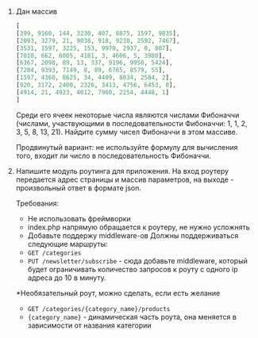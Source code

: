 1. Дан массив

   ```php
   [
   [399, 9160, 144, 3230, 407, 8875, 1597, 9835],
   [2093, 3279, 21, 9038, 918, 9238, 2592, 7467],
   [3531, 1597, 3225, 153, 9970, 2937, 8, 807],
   [7010, 662, 6005, 4181, 3, 4606, 5, 3980],
   [6367, 2098, 89, 13, 337, 9196, 9950, 5424],
   [7204, 9393, 7149, 8, 89, 6765, 8579, 55],
   [1597, 4360, 8625, 34, 4409, 8034, 2584, 2],
   [920, 3172, 2400, 2326, 3413, 4756, 6453, 8],
   [4914, 21, 4923, 4012, 7960, 2254, 4448, 1]
   ]
   ```

   Среди его ячеек некоторые числа являются числами Фибоначчи (числами, участвующими в последовательности Фибоначчи: 1, 1, 2, 3, 5, 8, 13, 21). Найдите сумму чисел Фибоначчи в этом массиве.

   Продвинутый вариант: не используйте формулу для вычисления того, входит ли число в последовательность Фибоначчи.

2. Напишите модуль роутинга для приложения. На вход роутеру передается адрес страницы и массив параметров, на выходе - произвольный ответ в формате json.

   Требования:

   - Не использовать фреймворки
   - index.php напрямую обращается к роутеру, не нужно усложнять
   - Добавьте поддержу middleware-ов
     Должны поддерживаться следующие маршруты:
   - `GET /categories`
   - `PUT /newsletter/subscribe` - сюда добавьте middleware, который будет ограничивать количество запросов к роуту с одного ip адреса до 10 в минуту.

   \*Необязательный роут, можно сделать, если есть желание

   - `GET /categories/{category_name}/products`
   - `{category_name}` - динамическая часть роута, она меняется в зависимости от названия категории

